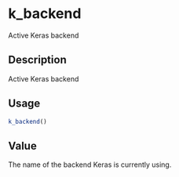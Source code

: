 # k_backend


Active Keras backend




## Description

Active Keras backend





## Usage
```r
k_backend()
```





## Value

The name of the backend Keras is currently using.





